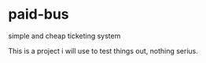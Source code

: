 # paid-bus

simple and cheap ticketing system

This is a project i will use to test things out, nothing serius.
